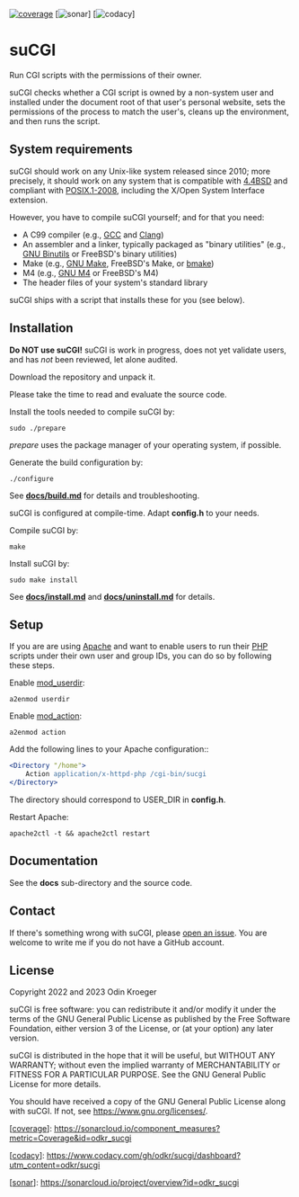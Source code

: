 [![coverage]](https://sonarcloud.io/component_measures?metric=Coverage&id=odkr_sucgi)
[![sonar]]
[![codacy]]

# suCGI

Run CGI scripts with the permissions of their owner.

suCGI checks whether a CGI script is owned by a non-system user
and installed under the document root of that user's personal website,
sets the permissions of the process to match the user's, cleans up
the environment, and then runs the script.

## System requirements

suCGI should work on any Unix-like system released since 2010; more precisely,
it should work on any system that is compatible with [4.4BSD] and compliant
with [POSIX.1-2008], including the X/Open System Interface extension.

However, you have to compile suCGI yourself; and for that you need:

* A C99 compiler (e.g., [GCC] and [Clang])
* An assembler and a linker, typically packaged as "binary utilities"
  (e.g., [GNU Binutils] or FreeBSD's binary utilities)
* Make (e.g., [GNU Make], FreeBSD's Make, or [bmake])
* M4 (e.g., [GNU M4] or FreeBSD's M4)
* The header files of your system's standard library

suCGI ships with a script that installs these for you (see below).


## Installation

**Do NOT use suCGI!**
suCGI is work in progress, does not yet validate users,
and has *not* been reviewed, let alone audited.

Download the repository and unpack it.

Please take the time to read and evaluate the source code.

Install the tools needed to compile suCGI by:

    sudo ./prepare

*prepare* uses the package manager of your operating system, if possible.

Generate the build configuration by:

    ./configure

See **[docs/build.md]** for details and troubleshooting.

suCGI is configured at compile-time. Adapt **config.h** to your needs.

Compile suCGI by:

    make

Install suCGI by:

    sudo make install

See **[docs/install.md]** and **[docs/uninstall.md]** for details.



## Setup

If you are are using [Apache] and want to enable users to run their [PHP]
scripts under their own user and group IDs, you can do so by following
these steps.

Enable [mod_userdir]:

    a2enmod userdir

Enable [mod_action]:

    a2enmod action

Add the following lines to your Apache configuration::

```apache
<Directory "/home">
    Action application/x-httpd-php /cgi-bin/sucgi
</Directory>
```

The directory should correspond to USER_DIR in **config.h**.

Restart Apache:

    apache2ctl -t && apache2ctl restart


## Documentation

See the **docs** sub-directory and the source code.


## Contact

If there's something wrong with suCGI, please
[open an issue](https://github.com/odkr/sucgi/issues).
You are welcome to write me if you do not have a GitHub account.


## License

Copyright 2022 and 2023 Odin Kroeger

suCGI is free software: you can redistribute it and/or modify it under
the terms of the GNU General Public License as published by the Free
Software Foundation, either version 3 of the License, or (at your option)
any later version.

suCGI is distributed in the hope that it will be useful, but WITHOUT ANY
WARRANTY; without even the implied warranty of MERCHANTABILITY or FITNESS FOR
A PARTICULAR PURPOSE. See the GNU General Public License for more details.

You should have received a copy of the GNU General Public License
along with suCGI. If not, see <https://www.gnu.org/licenses/>.



[docs/build.md]: docs/build.md

[docs/install.md]: docs/install.md

[docs/uninstall.md]: docs/uninstall.md

[4.4BSD]: https://docs-legacy.freebsd.org/44doc/

[Apache]: https://httpd.apache.org/

[bmake]: https://www.crufty.net/help/sjg/bmake.html

[Clang]: https://clang.llvm.org/

[GCC]: https://gcc.gnu.org/

[GNU Binutils]: https://www.gnu.org/software/binutils/

[GNU M4]: https://www.gnu.org/software/m4/

[GNU Make]: https://www.gnu.org/software/make/

[mod_action]: https://httpd.apache.org/docs/2.4/mod/mod_actions.html

[mod_userdir]: https://httpd.apache.org/docs/2.4/mod/mod_userdir.html

[PHP]: https://www.php.net/

[POSIX.1-2008]: https://pubs.opengroup.org/onlinepubs/9699919799.2008edition/

[coverage]: https://sonarcloud.io/api/project_badges/measure?project=odkr_sucgi&metric=coverage

[[coverage]]: https://sonarcloud.io/component_measures?metric=Coverage&id=odkr_sucgi

[codacy]: https://app.codacy.com/project/badge/Grade/cb67a3bad615449589dfb242876600ac

[[codacy]]:
https://www.codacy.com/gh/odkr/sucgi/dashboard?utm_content=odkr/sucgi

[sonar]: https://sonarcloud.io/api/project_badges/measure?project=odkr_sucgi&metric=alert_status

[[sonar]]: https://sonarcloud.io/project/overview?id=odkr_sucgi
